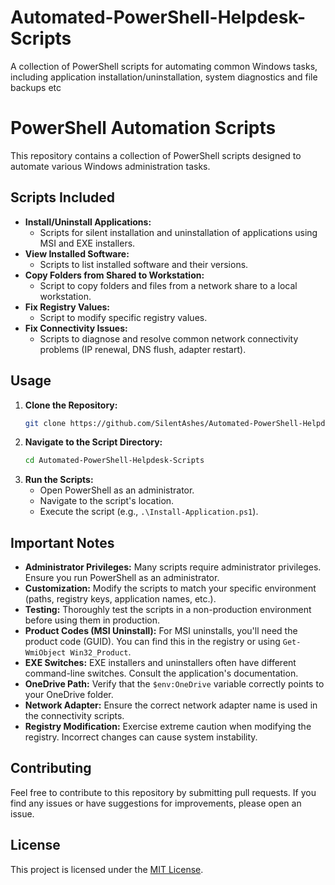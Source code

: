 # Automated-PowerShell-Helpdesk-Scripts
A collection of PowerShell scripts for automating common Windows tasks, including application installation/uninstallation, system diagnostics and file backups etc
# PowerShell Automation Scripts

This repository contains a collection of PowerShell scripts designed to automate various Windows administration tasks.

## Scripts Included

* **Install/Uninstall Applications:**
    * Scripts for silent installation and uninstallation of applications using MSI and EXE installers.
* **View Installed Software:**
    * Scripts to list installed software and their versions.
* **Copy Folders from Shared to Workstation:**
    * Script to copy folders and files from a network share to a local workstation.
* **Fix Registry Values:**
    * Script to modify specific registry values.
* **Fix Connectivity Issues:**
    * Scripts to diagnose and resolve common network connectivity problems (IP renewal, DNS flush, adapter restart).

## Usage

1.  **Clone the Repository:**
    ```bash
    git clone https://github.com/SilentAshes/Automated-PowerShell-Helpdesk-Scripts
    ```
2.  **Navigate to the Script Directory:**
    ```bash
    cd Automated-PowerShell-Helpdesk-Scripts
    ```
3.  **Run the Scripts:**
    * Open PowerShell as an administrator.
    * Navigate to the script's location.
    * Execute the script (e.g., `.\Install-Application.ps1`).

## Important Notes

* **Administrator Privileges:** Many scripts require administrator privileges. Ensure you run PowerShell as an administrator.
* **Customization:** Modify the scripts to match your specific environment (paths, registry keys, application names, etc.).
* **Testing:** Thoroughly test the scripts in a non-production environment before using them in production.
* **Product Codes (MSI Uninstall):** For MSI uninstalls, you'll need the product code (GUID). You can find this in the registry or using `Get-WmiObject Win32_Product`.
* **EXE Switches:** EXE installers and uninstallers often have different command-line switches. Consult the application's documentation.
* **OneDrive Path:** Verify that the `$env:OneDrive` variable correctly points to your OneDrive folder.
* **Network Adapter:** Ensure the correct network adapter name is used in the connectivity scripts.
* **Registry Modification:** Exercise extreme caution when modifying the registry. Incorrect changes can cause system instability.

## Contributing

Feel free to contribute to this repository by submitting pull requests. If you find any issues or have suggestions for improvements, please open an issue.

## License

This project is licensed under the [MIT License](LICENSE).

